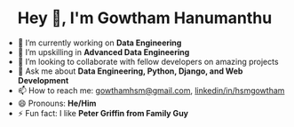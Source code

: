 <h1 align="center">Hey 👋, I'm Gowtham Hanumanthu</h1>



- 🔭 I’m currently working on **Data Engineering**
- 🌱 I’m upskilling in **Advanced Data Engineering**
- 👯 I’m looking to collaborate with fellow developers on amazing projects
- 💬 Ask me about **Data Engineering, Python, Django, and Web Development**
- 📫 How to reach me: <a href="mailto:gowthamhsm@gmail.com" target="blank"> gowthamhsm@gmail.com</a>, <a target="blank" href="https://www.linkedin.com/in/hsmgowtham"  > linkedin/in/hsmgowtham</a> 
- 😄 Pronouns: **He/Him**
- ⚡ Fun fact: I like **Peter Griffin from Family Guy**
